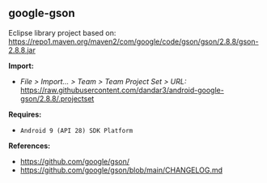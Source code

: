 ## google-gson

Eclipse library project based on:<br/>
https://repo1.maven.org/maven2/com/google/code/gson/gson/2.8.8/gson-2.8.8.jar

**Import:**
- _File > Import... > Team > Team Project Set > URL:_<br/>
  https://raw.githubusercontent.com/dandar3/android-google-gson/2.8.8/.projectset

**Requires:**
- `Android 9 (API 28) SDK Platform`

**References:**
- https://github.com/google/gson/
- https://github.com/google/gson/blob/main/CHANGELOG.md